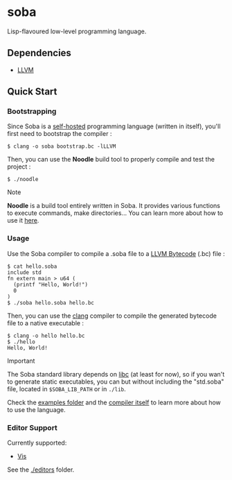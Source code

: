 # soba

Lisp-flavoured low-level programming language.

## Dependencies

- [LLVM]

## Quick Start

### Bootstrapping

Since Soba is a [self-hosted] programming language (written in itself), you'll first need to bootstrap the compiler :

```console
$ clang -o soba bootstrap.bc -lLLVM
```

Then, you can use the **Noodle** build tool to properly compile and test the project :

```console
$ ./noodle
```

> [!NOTE]
> **Noodle** is a build tool entirely written in Soba. It provides various functions to execute commands, make directories... You can learn more about how to use it [here](./noodle).

[LLVM]: https://llvm.org/
[self-hosted]: https://en.wikipedia.org/wiki/Self-hosting_(compilers)

### Usage

Use the Soba compiler to compile a .soba file to a [LLVM Bytecode](https://llvm.org/docs/BitCodeFormat.html) (.bc) file :

```console
$ cat hello.soba
include std
fn extern main > u64 (
  (printf "Hello, World!")
  0
)
$ ./soba hello.soba hello.bc
```

Then, you can use the [clang](https://clang.llvm.org/) compiler to compile the generated bytecode file to a native executable :

```console
$ clang -o hello hello.bc
$ ./hello
Hello, World!
```

> [!IMPORTANT]
> The Soba standard library depends on [libc](https://en.wikipedia.org/wiki/C_standard_library) (at least for now), so if you wan't to generate static executables, you can but without including the "std.soba" file, located in `$SOBA_LIB_PATH` or in `./lib`.

Check the [examples folder](./examples) and the [compiler itself](./src/compiler.soba) to learn more about how to use the language. 

### Editor Support

Currently supported:
  - [Vis](https://github.com/martanne/vis)

See the [./editors](editors) folder.
